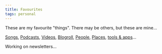 ```yaml
---
title: Favourites
tags: personal
---
```


These are my favourite "things". There may be others, but these are mine...

[Songs](https://open.spotify.com/playlist/3kSJwnnQ9ebUYD2g8djOCE?si=60ce462291a54913), [Podcasts](https://app.raindrop.io/my/0/podcasts/), [Videos](https://youtube.com/playlist?list=FL-H0HZ2zjAj4YQp_UFIaqMw&si=T9nGQFrcUG68zPB_), [Blogroll](/blogroll/), [People](/2024-12-18-people.md), [Places](https://maps.app.goo.gl/E5eHEQfgr4DJ9qyw8), [tools & apps](2024-12-05-uses.md)...

Working on newsletters...
